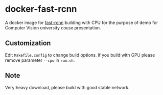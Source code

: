 # docker-fast-rcnn
A docker image for [fast-rcnn](https://github.com/rbgirshick/fast-rcnn) building with CPU for the purpose of demo for Computer Vision university couse presentation.

## Customization
Edit `Makefile.config` to change build options. If you build with GPU please remove parameter `--cpu` in `run.sh`.

## Note
Very heavy download, please build with good stable network.
